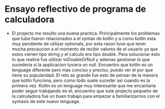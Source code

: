 # Ensayo reflectivo de programa de calculadora
* El projecto me resulto una buena practica. Principalmente los problemas que tube fueron relacionados a el syntax de kotlin y a como kotlin esta muy pendiente de utilizar optionals, por esta razon tuve que tener mucha precaucion a el momento de recibir valores de el usuario ya que estos vienen tipo string y el calculo era tipo double. Para solucionar esto lo que realice fue utilizar toDoubleOrNull y ademas gestionar lo que sucederia si la applicacion tuviera un null. Encuentro que kotlin es un lenguage diferente pero mas conciso y preciso, puedo ver el por que tiene su popularidad. El reto as grande fue esto de pensar de la manera que kotlin funciona, pero como todo suele suceder asi cuando es la primera vez. Kotlin es un lenguage muy interesante que me encantaria poder seguir trabajando en el, encuentro que este projecto pequeño de la calculadora fue un buen trabajo para empezar a familiarizarnos con el syntaxis de este nuevo lenguage.

